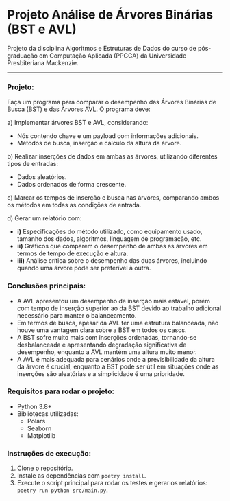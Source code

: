 # Projeto Análise de Árvores Binárias (BST e AVL)

Projeto da disciplina Algoritmos e Estruturas de Dados do curso de pós-graduação em Computação Aplicada (PPGCA) da Universidade Presbiteriana Mackenzie.

---

### Projeto:

Faça um programa para comparar o desempenho das Árvores Binárias de Busca (BST) e das Árvores AVL. O programa deve:

a) Implementar árvores BST e AVL, considerando:

- Nós contendo chave e um payload com informações adicionais.
- Métodos de busca, inserção e cálculo da altura da árvore.

b) Realizar inserções de dados em ambas as árvores, utilizando diferentes tipos de entradas:

- Dados aleatórios.
- Dados ordenados de forma crescente.

c) Marcar os tempos de inserção e busca nas árvores, comparando ambos os métodos em todas as condições de entrada.

d) Gerar um relatório com:

- **i)** Especificações do método utilizado, como equipamento usado, tamanho dos dados, algoritmos, linguagem de programação, etc.
- **ii)** Gráficos que comparem o desempenho de ambas as árvores em termos de tempo de execução e altura.
- **iii)** Análise crítica sobre o desempenho das duas árvores, incluindo quando uma árvore pode ser preferível à outra.

### Conclusões principais:

- A AVL apresentou um desempenho de inserção mais estável, porém com tempo de inserção superior ao da BST devido ao trabalho adicional necessário para manter o balanceamento.
- Em termos de busca, apesar da AVL ter uma estrutura balanceada, não houve uma vantagem clara sobre a BST em todos os casos.
- A BST sofre muito mais com inserções ordenadas, tornando-se desbalanceada e apresentando degradação significativa de desempenho, enquanto a AVL mantém uma altura muito menor.
- A AVL é mais adequada para cenários onde a previsibilidade da altura da árvore é crucial, enquanto a BST pode ser útil em situações onde as inserções são aleatórias e a simplicidade é uma prioridade.

### Requisitos para rodar o projeto:

- Python 3.8+
- Bibliotecas utilizadas:
  - Polars
  - Seaborn
  - Matplotlib

### Instruções de execução:

1. Clone o repositório.
2. Instale as dependências com `poetry install`.
3. Execute o script principal para rodar os testes e gerar os relatórios: `poetry run python src/main.py`.

